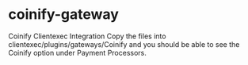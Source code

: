 # coinify-gateway
Coinify Clientexec Integration
Copy the files into clientexec/plugins/gateways/Coinify and you should be able to see the Coinify option under Payment Processors.